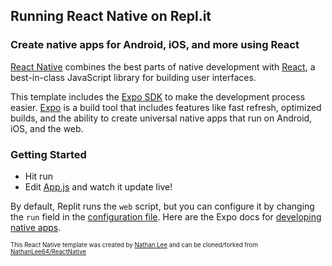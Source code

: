 ## Running React Native on Repl.it

### Create native apps for Android, iOS, and more using React

[React Native](https://reactnative.dev/) combines the best parts of native development with [React](https://reactjs.org/), a best-in-class JavaScript library for building user interfaces.

This template includes the [Expo SDK](https://docs.expo.dev/versions/latest/) to make the development process easier. [Expo](https://expo.dev/) is a build tool that includes features like fast refresh, optimized builds, and the ability to create universal native apps that run on Android, iOS, and the web.

### Getting Started
- Hit run
- Edit [App.js](#App.js) and watch it update live!

By default, Replit runs the `web` script, but you can configure it by changing the `run` field in the [configuration file](#.replit). Here are the Expo docs for [developing native apps](https://docs.expo.dev/).

<sup><sub>This React Native template was created by [Nathan Lee](https://github.com/NathanLee64) and can be cloned/forked from [NathanLee64/ReactNative](https://github.com/NathanLee64/ReactNative)</sub></sup>